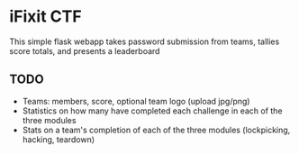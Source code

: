 iFixit CTF
==========

This simple flask webapp takes password submission from teams, tallies score totals, and presents a leaderboard

TODO
----
* Teams: members, score, optional team logo (upload jpg/png)
* Statistics on how many have completed each challenge in each of the three modules
* Stats on a team's completion of each of the three modules (lockpicking, hacking, teardown)
